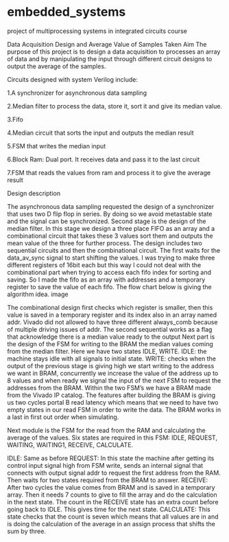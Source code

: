 # embedded_systems
 project of multiprocessing systems in integrated circuits course

Data Acquisition Design and Average Value of Samples Taken
Aim The purpose of this project is to design a data acquisition to processes an array of data and by manipulating the input through different circuit designs to output the average of the samples.

Circuits designed with system Verilog include:

1.A synchronizer for asynchronous data sampling

2.Median filter to process the data, store it, sort it and give its median value.

3.Fifo

4.Median circuit that sorts the input and outputs the median result

5.FSM that writes the median input

6.Block Ram: Dual port. It receives data and pass it to the last circuit

7.FSM that reads the values from ram and process it to give the average result

Design description

The asynchronous data sampling requested the design of a synchronizer that uses two D flip flop in series. By doing so we avoid metastable state and the signal can be synchronized.
Second stage is the design of the median filter. In this stage we design a three place FIFO as an array and a combinational circuit that takes these 3 values sort them and outputs the mean value of the three for further process. The design includes two sequential circuits and then the combinational circuit.
The first waits for the data_av_sync signal to start shifting the values. I was trying to make three different registers of 16bit each but this way I could not deal with the combinational part when trying to access each fifo index for sorting and saving. So I made the fifo as an array with addresses and a temporary register to save the value of each fifo. The flow chart below is giving the algorithm idea.
image

The combinational design first checks which register is smaller, then this value is saved in a temporary register and its index also in an array named addr. Vivado did not allowed to have three different always_comb because of multiple driving issues of addr.
The second sequential works as a flag that acknowledge there is a median value ready to the output
Next part is the design of the FSM for writing to the BRAM the median values coming from the median filter. Here we have two states IDLE, WRITE.
IDLE: the machine stays idle with all signals to initial state.
WRITE: checks when the output of the previous stage is giving high we start writing to the address we want in BRAM, concurrently we increase the value of the address up to 8 values and when ready we signal the input of the next FSM to request the addresses from the BRAM.
Within the two FSM’s we have a BRAM made from the Vivado IP catalog. The features after building the BRAM is giving us two cycles portal B read latency which means that we need to have two empty states in our read FSM in order to write the data. The BRAM works in a last in first out order when simulating.

Next module is the FSM for the read from the RAM and calculating the average of the values. Six states are required in this FSM: IDLE, REQUEST, WAITING, WAITING1, RECEIVE, CALCULATE.

IDLE: Same as before
REQUEST: In this state the machine after getting its control input signal high from FSM write, sends an internal signal that connects with output signal addr to request the first address from the RAM. Then waits for two states required from the BRAM to answer.
RECEIVE: After two cycles the value comes from BRAM and is saved in a temporary array. Then it needs 7 counts to give to fill the array and do the calculation in the next state. The count in the RECEIVE state has an extra count before going back to IDLE. This gives time for the next state.
CALCULATE: This state checks that the count is seven which means that all values are in and is doing the calculation of the average in an assign process that shifts the sum by three.
